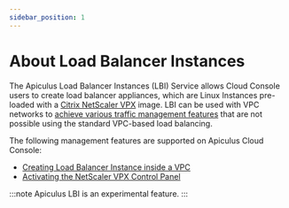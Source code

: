 ```yaml
---
sidebar_position: 1
---
```

# About Load Balancer Instances

The Apiculus Load Balancer Instances (LBI) Service allows Cloud Console users to create load balancer appliances, which are Linux Instances pre-loaded with a [Citrix NetScaler VPX](https://www.netscaler.com/platform/vpx-virtual-machine) image. LBI can be used with VPC networks to [achieve various traffic management features](/docs/ServicesandSystemRequirements/LoadBalancerInstances/About) that are not possible using the standard VPC-based load balancing.

The following management features are supported on Apiculus Cloud Console:

- [Creating Load Balancer Instance inside a VPC](CreatingaLoadBalancerInstance)
- [Activating the NetScaler VPX Control Panel](ActivatingtheNetScalerVPX)

:::note
Apiculus LBI is an experimental feature.
:::





